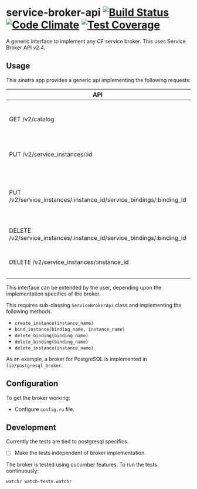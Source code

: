 # service-broker-api [![Build Status](https://travis-ci.org/cskksc/service-broker-api.svg)](https://travis-ci.org/cskksc/service-broker-api) [![Code Climate](https://codeclimate.com/github/cskksc/service-broker-api/badges/gpa.svg)](https://codeclimate.com/github/cskksc/service-broker-api) [![Test Coverage](https://codeclimate.com/github/cskksc/service-broker-api/badges/coverage.svg)](https://codeclimate.com/github/cskksc/service-broker-api)
A generic interface to implement any CF service broker. This uses Service Broker API v2.4.

## Usage
This sinatra app provides a generic api implementing the following requests:

API | Result |
--- | :----- |
GET /v2/catalog | Advertises the service and its plans offered in CF marketplace. |
PUT /v2/service_instances/:id | Creates a service instance named `d-id`. |
PUT /v2/service_instances/:instance_id/service_bindings/:binding_id | Creates a binding named `u-binding_id` on service instance `d-instance_id`.
DELETE /v2/service_instances/:instance_id/service_bindings/:binding_id | Deletes the binding `u-binding_id`.
DELETE /v2/service_instances/:instance_id | Deletes the service instance `d-instance_id`.

This interface can be extended by the user, depending upon the implementation specifics of the broker.

This requires sub-classing `ServiceBrokerApi` class and implementing the following methods.
* `create_instance(instance_name)`
* `bind_instance(binding_name, instance_name)`
* `delete_binding(binding_name)`
* `delete_binding(binding_name)`
* `delete_instance(instance_name)`

As an example, a broker for PostgreSQL is implemented in `lib/postgresql_broker`.

## Configuration
To get the broker working:
* Configure `config.ru` file.

## Development
Currently the tests are tied to postgresql specifics.
- [ ] Make the tests independent of broker implementation.

The broker is tested using cucumber features.
To run the tests continuously:
```
watchr watch-tests.watchr
```
